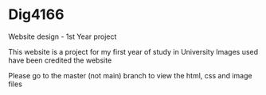 # Dig4166
Website design - 1st Year project

This website is a project for my first year of study in University
Images used have been credited the website

Please go to the master (not main) branch to view the html, css and image files
